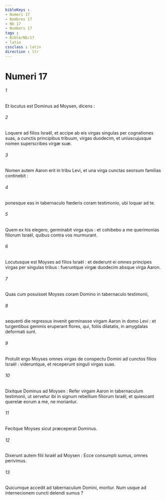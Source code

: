 ```yaml
---
bibleKeys : 
- Numeri 17
- Nombres 17
- Nb 17
- Numbers 17
tags : 
- Bible/Nb/17
- latin
cssclass : latin
direction : ltr
---
```


# Numeri 17

###### 1
Et locutus est Dominus ad Moysen, dicens :
###### 2
Loquere ad filios Israël, et accipe ab eis virgas singulas per cognationes suas, a cunctis principibus tribuum, virgas duodecim, et uniuscujusque nomen superscribes virgæ suæ.
###### 3
Nomen autem Aaron erit in tribu Levi, et una virga cunctas seorsum familias continebit :
###### 4
ponesque eas in tabernaculo fœderis coram testimonio, ubi loquar ad te.
###### 5
Quem ex his elegero, germinabit virga ejus : et cohibebo a me querimonias filiorum Israël, quibus contra vos murmurant.
###### 6
Locutusque est Moyses ad filios Israël : et dederunt ei omnes principes virgas per singulas tribus : fueruntque virgæ duodecim absque virga Aaron.
###### 7
Quas cum posuisset Moyses coram Domino in tabernaculo testimonii,
###### 8
sequenti die regressus invenit germinasse virgam Aaron in domo Levi : et turgentibus gemmis eruperant flores, qui, foliis dilatatis, in amygdalas deformati sunt.
###### 9
Protulit ergo Moyses omnes virgas de conspectu Domini ad cunctos filios Israël : videruntque, et receperunt singuli virgas suas.
###### 10
Dixitque Dominus ad Moysen : Refer virgam Aaron in tabernaculum testimonii, ut servetur ibi in signum rebellium filiorum Israël, et quiescant querelæ eorum a me, ne moriantur.
###### 11
Fecitque Moyses sicut præceperat Dominus.
###### 12
Dixerunt autem filii Israël ad Moysen : Ecce consumpti sumus, omnes perivimus.
###### 13
Quicumque accedit ad tabernaculum Domini, moritur. Num usque ad internecionem cuncti delendi sumus ?
